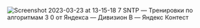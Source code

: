 ![Screenshot 2023-03-23 at 13-15-18 7  SNTP — Тренировки по алгоритмам 3 0 от Яндекса — Дивизион B — Яндекс Контест](https://user-images.githubusercontent.com/88425424/227172663-4ac3a3f6-7343-4a44-abc6-0f693957207f.png)
